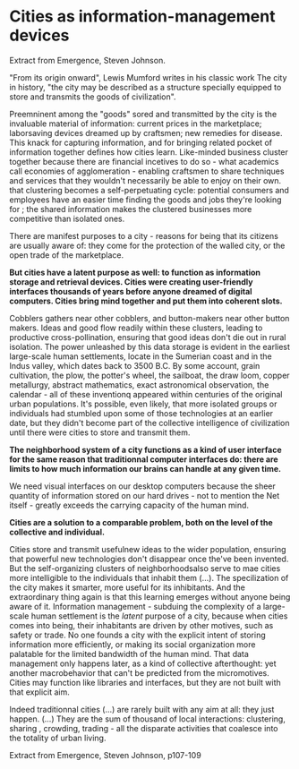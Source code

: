 # Cities as information-management devices
Extract from Emergence, Steven Johnson.

"From its origin onward", Lewis Mumford writes in his classic work The city in history, "the city may be described as a structure specially equipped to store and transmits the goods of civilization". 

Preemninent among the "goods" sored and transmitted by the city is the invaluable material of information: current prices in the marketplace; laborsaving devices dreamed up by craftsmen; new remedies for disease. This knack for capturing information, and for  bringing related pocket of information together defines how cities learn. Like-minded business cluster together because there are financial incetives to do so - what academics call economies of agglomeration - enabling craftsmen to share techniques and services that they wouldn't necessarily be able to enjoy on their own. that clustering becomes a self-perpetuating cycle: potential consumers and employees have an easier time finding the goods and jobs they're looking for ; the shared information makes the clustered businesses more competitive than isolated ones.

There are manifest purposes to a city - reasons for being that its citizens are usually aware of: they come for the protection of the walled city, or the open trade of the marketplace. 

**But cities have a latent purpose as well: to function as information storage  and retrieval devices. Cities were creating user-friendly interfaces thousands of years before anyone dreamed of digital computers. Cities bring mind together and put them into coherent slots.** 

Cobblers gathers near other cobblers, and button-makers near other button makers. Ideas and good flow readily within these clusters, leading to productive cross-pollination, ensuring that good ideas don't die out in rural isolation. The power unleashed by this data storage is evident in the earliest large-scale human settlements, locate in the Sumerian coast and in the Indus valley, which dates back to 3500 B.C. By some account, grain cultivation, the plow, the potter's wheel, the sailboat, the draw loom, copper metallurgy, abstract mathematics, exact astronomical observation, the calendar - all of these inventionq appeared within centuries of the original urban populations. It's possible, even likely, that more isolated  groups or individuals had stumbled upon some of those technologies at an earlier date, but they didn't become part of the collective intelligence of civilization until there were cities  to store and transmit them.

**The neighborhood system of a city functions as a kind of user interface for the same reason that traditionnal computer interfaces do: there are limits to how much information our brains can handle at any given time.** 

We need visual interfaces  on our desktop computers because the sheer quantity of information stored on our hard drives - not to mention the Net itself - greatly exceeds the carrying capacity of the human mind. 

**Cities are a solution to a comparable problem, both on the level of the collective and individual.**

Cities store and transmit usefulnew ideas to the wider population, ensuring that powerful new technologies don't disappear once the've been invented. But the self-organizing clusters of neighborhoodsalso serve to mae cities more intelligible to the individuals that inhabit them (...). The specilization of the city makes it smarter, more useful for its inhibitants. And the extraordinary thing again is that this learning emerges without anyone being aware of it. Information management - subduing the complexity of a large-scale human settlement is the *latent* purpose of a city, because when cities comes into being, their inhabitants are driven by other motives, such as safety or trade. No one founds a city with the explicit intent of storing information more efficiently, or making its social organization more palatable for the limited bandwidth of the human mind. That data management only happens later, as a kind of collective afterthought: yet another macrobehavior that can't be predicted from the micromotives. Cities may function like libraries and interfaces, but they are not built with that explicit aim.

Indeed traditionnal cities (...) are rarely built with any aim at all: they just happen. (...) They are the sum of thousand of local interactions: clustering, sharing , crowding, trading - all the disparate activities that coalesce into the totality of urban living.

Extract from Emergence, Steven Johnson, p107-109
